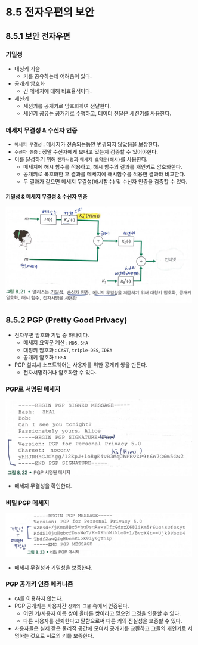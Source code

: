 # 8.5 전자우편의 보안

## 8.5.1 보안 전자우편

### 기밀성

- 대칭키 기술
  - 키를 공유하는데 어려움이 있다.
- 공개키 암호화
  - 긴 메세지에 대해 비효율적이다.
- 세션키
  - 세션키를 공개키로 암호화하여 전달한다.
  - 세션키 공유는 공개키로 수행하고, 데이터 전달은 세션키를 사용한다.

### 메세지 무결성 & 수신자 인증

- `메세지 무결성` : 메세지가 전송되는동안 변경되지 않았음을 보장한다.
- `수신자 인증` : 정말 수신자에게 보내고 있는지 검증할 수 있어야한다.
- 이를 달성하기 위해 `전자서명`과 `메세지 요약문(해시)`를 사용한다.
  - 메세지에 해시 함수를 적용하고, 해시 함수의 결과를 개인키로 암호화한다.
  - 공개키로 복호화한 후 결과를 메세지에 해시함수를 적용한 결과와 비교한다.
  - 두 결과가 같으면 메세지 무결성(해시함수) 및 수신자 인증을 검증할 수 있다.

#### 기밀성 & 메세지 무결성 & 수신자 인증

<img src="img/img_5.png" width="500">

## 8.5.2 PGP (Pretty Good Privacy)

- 전자우편 암호화 기법 중 하나이다.
  - 메세지 요약문 계산 : `MD5`, `SHA`
  - 대칭키 암호화 : `CAST`, `triple-DES`, `IDEA`
  - 공개키 암호화 : `RSA`
- PGP 설치시 소프트웨어는 사용자를 위한 공개키 쌍을 만든다.
  - 전자서명하거나 암호화할 수 있다.

### PGP로 서명된 메세지

<img src="img/img_6.png" width="500">

- 메세지 무결성을 확인한다.

### 비밀 PGP 메세지

<img src="img/img_7.png" width="500">

- 메세지 무결성과 기밀성을 보증한다.

### PGP 공개키 인증 메커니즘

- `CA`를 이용하지 않는다.
- PGP 공개키는 사용자간 `신뢰의 그물` 속에서 인증된다.
  - 어떤 키/사용자 이름 쌍이 올바른 쌍이라고 믿으면 그것을 인증할 수 있다.
  - 다른 사용자를 신뢰한다고 말함으로써 다른 키의 진실성을 보증할 수 있다.
- 사용자들은 실제 같은 물리적 공간에 모여서 공개키를 교환하고 그들의 개인키로 서명하는 것으로 서로의 키를 보증한다.


